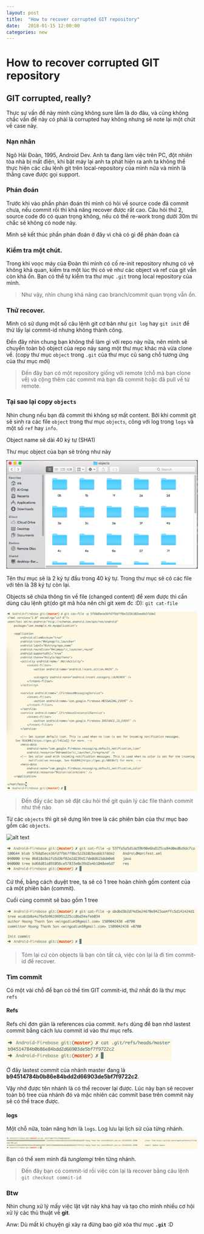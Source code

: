 ```yaml
---
layout: post
title:  "How to recover corrupted GIT repository"
date:   2018-01-15 12:00:00
categories: new
---
```


How to recover corrupted GIT repository
====

GIT corrupted, really?
-----

Thực sự vấn đề này mình cũng không sure lắm là do đâu, và cũng không chắc vấn đề này có phải là corrupted hay không nhưng sẽ note lại một chút về case này.

### Nạn nhân
Ngô Hải Đoàn, 1995, Android Dev. Anh ta đang làm việc trên PC, đột nhiên tòa nhà bị mất điện, khi bật máy lại anh ta phát hiện ra anh ta không thể thực hiện các câu lệnh git trên local-repository của mình nữa và mình là thằng cave được gọi support.

### Phán đoán
Trước khi vào phần phán đoán thì mình có hỏi về source code đã commit chưa, nếu commit rồi thì khả năng recover được rất cao.
Câu hỏi thứ 2, source code đó có quan trọng không, nếu có thể re-work trong dưới 30m thì chắc sẽ không có node này.

Mình sẽ kết thúc phần phán đoán ở đây vì chả có gì để phán đoán cả

### Kiểm tra một chút.
Trong khi voọc máy của Đoàn thì mình có cố re-init repository nhưng có vẻ không khả quan, kiểm tra một lúc thì có vẻ như các object và ref của git vẫn còn khá ổn. Bạn có thể tự kiểm tra thư mục `.git` trong local repository của mình.

> Như vậy, nhìn chung khả năng cao branch/commit quan trọng vẫn ổn.

### Thử recover.

Mình có sử dụng một số câu lệnh git cơ bản như `git log` hay `git init` để thử lấy lại commit-id nhưng không thành công.

Đến đây nhìn chung bạn không thể làm gì với repo này nữa, nên mình sẽ chuyển toàn bộ object của repo này sang một thư mục khác mà vừa clone về. (copy thư mục `object` trong `.git` của thư mục cũ sang chỗ tương ứng của thư mục mới)

> Đến đây bạn có một repository giống với remote (chỗ mà bạn clone về) và cộng thêm các commit mà bạn đã commit hoặc đã pull về từ remote.

### Tại sao lại copy `objects`

Nhìn chung nếu bạn đã commit thì không sợ mất content. Bởi khi commit git sẽ sinh ra các file `object` trong thư mục `objects`, công với log trong `logs` và một số `ref` hay `info`.

Object name sẽ dài 40 ký tự (SHA1)

Thư mục object của bạn sẽ trông như này

![alt text](https://github.com/wingadium1/wingadium1.github.io/raw/master/img/git-objects.png)

Tên thư mục sẽ là 2 ký tự đầu trong 40 ký tự.
Trong thư mục sẽ có các file với tên là 38 ký tự còn lại.

Objects sẽ chứa thông tin về file (changed content)
để xem được thì cần dùng câu lệnh git(do git mã hóa nên chỉ git xem đc :D): `git cat-file`

![alt text](https://github.com/wingadium1/wingadium1.github.io/raw/master/img/git-cat-file.png)

> Đến đấy các bạn sẽ đặt câu hỏi thế git quản lý các file thành commit như thế nào


Từ các `objects` thì git sẽ dựng lên tree là các phiên bản của thư mục bao gồm các `objects`.

![alt text](https://git-scm.com/book/en/v2/images/data-model-1.png)

![alt text](https://github.com/wingadium1/wingadium1.github.io/raw/master/img/git-cat-file-tree.png)

Cứ thế, bằng cách duyệt tree, ta sẽ có 1 tree hoàn chỉnh gồm content của cả một phiên bản (commit).

Cuối cùng commit sẽ bao gồm 1 tree

![alt text](https://github.com/wingadium1/wingadium1.github.io/raw/master/img/git-cat-file-commit.png)

> Tóm lại cứ còn objects là bạn còn tất cả, việc còn lại là đi tìm commit-id để recover.

### Tìm commit

Có một vài chỗ để bạn có thể tìm GIT commit-id, thứ nhất đó là thư mục `refs`

#### Refs

Refs chỉ đơn giản là references của commit. `Refs` dùng để bạn nhớ lastest commit bằng cách lưu commit id vào thư mục refs.

![alt text](https://github.com/wingadium1/wingadium1.github.io/raw/master/img/git-ref-head.png)

Ở đây lastest commit của nhánh master đang là **b94514784b0b86e84bdd2d66903de5bf7f9722c2**.

Vậy nhớ được tên nhánh là có thể recover lại được. Lúc này bạn sẽ recover toàn bộ tree của nhánh đó và mặc nhiên các commit base trên commit này sẽ có thể trace được.

#### logs

Một chỗ nữa, toàn năng hơn là `logs`. Log lưu lại lịch sử của từng nhánh.

![alt text](https://github.com/wingadium1/wingadium1.github.io/raw/master/img/git-logs.png)

Bạn có thể xem mình đã *tunglamgi* trên từng nhánh.

> Đến đây bạn có commit-id rồi việc còn lại là recover bằng câu lệnh `git checkout commit-id`

### Btw

Nhìn chung xử lý mấy việc lặt vặt này khá hay và tạo cho mình nhiều cơ hội xử lý các thủ thuật về **git**.

Anw: Dù mất kì chuyện gì xảy ra đừng bao giờ xóa thư mục **`.git`**
:D 
